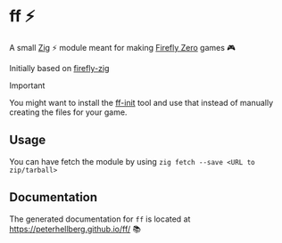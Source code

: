 # ff :zap:

A small [Zig](https://ziglang.org/) ⚡ module meant for making [Firefly Zero](https://fireflyzero.com/) games 🎮

Initially based on [firefly-zig](https://github.com/firefly-zero/firefly-zig)

> [!IMPORTANT]
> You might want to install the [ff-init](https://github.com/peterhellberg/ff-init) tool and use that instead of manually creating the files for your game.

## Usage

You can have fetch the module by using `zig fetch --save <URL to zip/tarball>`

## Documentation

The generated documentation for `ff` is located at <https://peterhellberg.github.io/ff/> 📚

